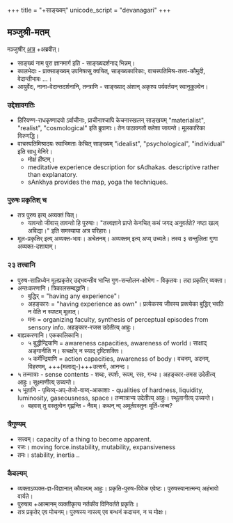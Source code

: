 +++
title = "+साङ्ख्यम्"
unicode_script = "devanagari"
+++

## मञ्जुश्री-मतम्
मञ्जुश्रीर् [अत्र](https://www.youtube.com/watch?v=fmFUZPmfpJk) +अब्रवीत्।

- साङ्ख्यं नाम पुरा ज्ञानमार्ग इति - साङ्ख्यदर्शनाद् भिन्नम्।
- कालभेदाः - प्राक्साङ्ख्यम् उपनिषत्सु क्वचित्, साङ्ख्यकारिकाः, वाचस्पतिमिश्र-तत्त्व-कौमुदी, वेदान्तीभावः …।
- आयुर्वेदः, नाना-वेदान्तदर्शनानि, तन्त्राणि - साङ्ख्याद् अंशान् अकृश्य पर्यवर्तयन् स्वानुकूल्येन।

### उद्देशावगतिः
- हिरियण्ण-राधकृष्णादयो ऽर्वाचीनाः, प्राचीनाश्चापि केचनास्खलन् साङ्खयम् "materialist", "realist", "cosmological" इति ब्रुवाणाः। तेन पाठावगतौ क्लेशा जायन्ते। मूलकारिका विरुणद्धि।
- वाचस्पतिमिश्रादयः स्वाभिमताः केचित् साङ्ख्यम् "idealist", "psychological", "individual" इति साधु मेनिरे।
  - मोक्षं हीष्टम्।
  - meditative experience description for sAdhakas. descriptive rather than explanatory.
  - sAnkhya provides the map, yoga the techniques.

### पुरुषः प्रकृतिश् च
- तत्र पुरुष इत्य् अव्यक्तं चित्।  
  - यावन्तो जीवास् तावन्तो हि पुरुषाः। "तत्त्वज्ञाने प्राप्ते केनचित् कथं जगद् अनुवर्तते? नष्टा खल्व् अविद्या।" इति समस्याया अत्र परिहारः।
- मूल-प्रकृतिर् इत्य् अव्यक्त-भावः। अचेतनम्। अव्यक्तम् इत्य् अप्य् उच्यते। तस्य ३ सन्तुलिता गुणा अव्यक्त-दशायाम्।
### २३ तत्त्वानि
- पुरुष-सान्निध्येन मूलप्रकृतेर् उद्भवन्तीव भान्ति गुण-सन्तोलन-क्षोभेण - विकृतयः। तदा प्रकृतिर् व्यक्ता। 
- अन्तःकरणानि। त्रिकालसम्बद्धानि।
  - बुद्धिर् = "having any experience"।  
  - अहङ्कारः = "having experience as own"। प्रत्येकस्य जीवस्य प्रक्त्येका बुद्धिर् भवति न वेति न स्पष्टम् मूलात्। 
  - मनः = organizing faculty, synthesis of perceptual episodes from sensory info. अहङ्कार-रजस उदेतीत्य् आहुः।
- बाह्यकरणानि। एककालिकानि।
  - ५ बुद्धीन्द्रियाणि = awareness capacities, awareness of world। साक्षाद् अङ्गानीति न। सचक्षोर् न स्याद् दृष्टिशक्तिः। 
  - ५ कर्मेन्द्रियाणि = action capacities, awareness of body। वचनम्, अदनम्, विहरणम्, +++(मलाद्य्-)+++उत्सर्गः, आनन्दः।
- ५ तन्मात्राः - sense contents - शब्दः, स्पर्शः, रूपम्, रसः, गन्धः। अहङ्कार-तमस उदेतीत्य् आहुः। सूक्ष्माणीत्य् उच्यन्ते।
- ५ भूतानि - पृथिव्य्-अप्-तेजो-वाय्व्-आकाशाः - qualities of hardness, liquidity, luminosity, gaseousness, space। तन्मात्राभ्य उदेतीत्य् आहुः। स्थूलानीत्य् उच्यन्ते।
  - बहवस् तु वस्तुत्वेन गृह्णन्ति - नैवम्। कथन् न्व् अमूर्तवस्तुनः मूर्ति-जन्म?

### त्रैगुण्यम्
- सत्त्वम्। capacity of a thing to become apparent.
- रजः। moving force.instability, mutability, expansiveness
- तमः। stability, inertia ..

### कैवल्यम्
- व्यक्ताऽव्यक्त-ज्ञ-विज्ञानात् कौवल्यम् आहुः। प्रकृति-पुरुष-विवेक एवेष्टः। पुरुषस्यानात्मन्य् अहंभावो वार्यते। 
- पुरुषाय +आत्मानम् व्यक्तीकृत्य नर्तकीव विनिवर्तते प्रकृतिः।  
- तत्र प्रकृतेर् एव मोचनम्। पुरुषस्य नास्त्य् एव बन्धनं कदाचन, न च मोक्षः। 
